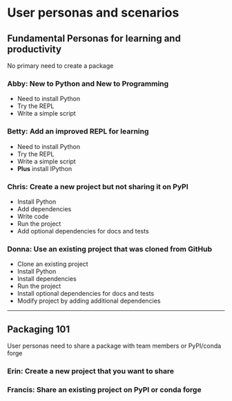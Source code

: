 # User personas and scenarios

## Fundamental Personas for learning and productivity 

No primary need to create a package

### Abby: New to Python and New to Programming

- Need to install Python
- Try the REPL
- Write a simple script

### Betty: Add an improved REPL for learning

- Need to install Python 
- Try the REPL
- Write a simple script
- **Plus** install IPython

### Chris: Create a new project but not sharing it on PyPI

- Install Python
- Add dependencies
- Write code
- Run the project
- Add optional dependencies for docs and tests

### Donna: Use an existing project that was cloned from GitHub

- Clone an existing project
- Install Python
- Install dependencies
- Run the project
- Install optional dependencies for docs and tests
- Modify project by adding additional dependencies

---

## Packaging 101

User personas need to share a package with team members or PyPI/conda forge

### Erin: Create a new project that you want to share



### Francis: Share an existing project on PyPI or conda forge

